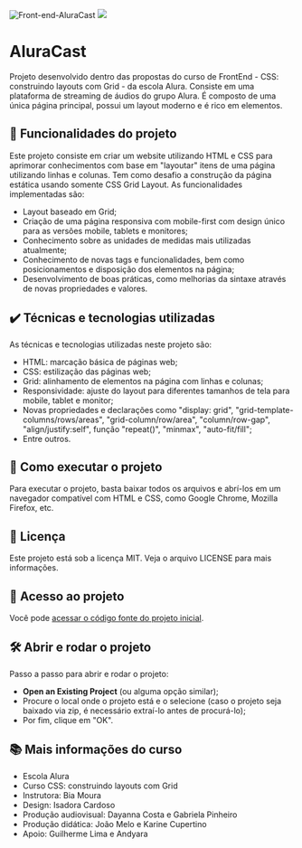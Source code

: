 ![Front-end-AluraCast](https://github.com/MrGalana/alura_cast/assets/115083913/372fd582-fa78-43c8-9f00-c96525e712db)
![](https://img.shields.io/github/license/alura-cursos/android-com-kotlin-personalizando-ui)

# AluraCast
Projeto desenvolvido dentro das propostas do curso de FrontEnd - CSS: construindo layouts com Grid - da escola Alura. Consiste em uma plataforma de streaming de áudios do grupo Alura. É composto de uma única página principal, possui um layout moderno e é rico em elementos.

## 🔨 Funcionalidades do projeto
Este projeto consiste em criar um website utilizando HTML e CSS para aprimorar conhecimentos com base em "layoutar" itens de uma página utilizando linhas e colunas. Tem como desafio a construção da página estática usando somente CSS Grid Layout. As funcionalidades implementadas são:
- Layout baseado em Grid;
- Criação de uma página responsiva com mobile-first com design único para as versões mobile, tablets e monitores;
- Conhecimento sobre as unidades de medidas mais utilizadas atualmente;
- Conhecimento de novas tags e funcionalidades, bem como posicionamentos e disposição dos elementos na página;
- Desenvolvimento de boas práticas, como melhorias da sintaxe através de novas propriedades e valores.

## ✔️ Técnicas e tecnologias utilizadas
As técnicas e tecnologias utilizadas neste projeto são:
- HTML: marcação básica de páginas web;
- CSS: estilização das páginas web;
- Grid: alinhamento de elementos na página com linhas e colunas;
- Responsividade: ajuste do layout para diferentes tamanhos de tela para mobile, tablet e monitor;
- Novas propriedades e declarações como "display: grid", "grid-template-columns/rows/areas", "grid-column/row/area", "column/row-gap", "align/justify:self", função "repeat()", "minmax", "auto-fit/fill";
- Entre outros.

## 🚀 Como executar o projeto
Para executar o projeto, basta baixar todos os arquivos e abrí-los em um navegador compatível com HTML e CSS, como Google Chrome, Mozilla Firefox, etc.

## 📝 Licença
Este projeto está sob a licença MIT. Veja o arquivo LICENSE para mais informações.

## 📁 Acesso ao projeto
Você pode [acessar o código fonte do projeto inicial](https://github.com/MrGalana/alura_cast).

## 🛠️ Abrir e rodar o projeto
Passo a passo para abrir e rodar o projeto:
- **Open an Existing Project** (ou alguma opção similar);
- Procure o local onde o projeto está e o selecione (caso o projeto seja baixado via zip, é necessário extraí-lo antes de procurá-lo);
- Por fim, clique em "OK".

## 📚 Mais informações do curso
- Escola Alura
- Curso CSS: construindo layouts com Grid
- Instrutora: Bia Moura
- Design: Isadora Cardoso
- Produção audiovisual: Dayanna Costa e Gabriela Pinheiro
- Produção didática: João Melo e Karine Cupertino
- Apoio: Guilherme Lima e Andyara
